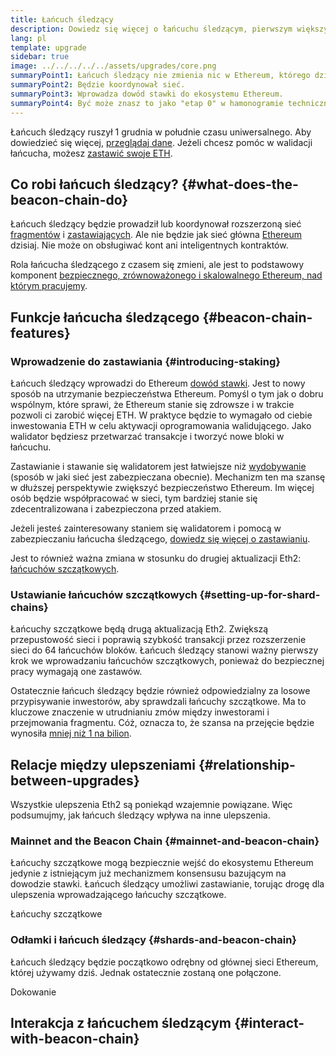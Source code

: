 ```yaml
---
title: Łańcuch śledzący
description: Dowiedz się więcej o łańcuchu śledzącym, pierwszym większym uaktualnieniu Eth2 dla Ethereum.
lang: pl
template: upgrade
sidebar: true
image: ../../../../../assets/upgrades/core.png
summaryPoint1: Łańcuch śledzący nie zmienia nic w Ethereum, którego dziś używamy.
summaryPoint2: Będzie koordynował sieć.
summaryPoint3: Wprowadza dowód stawki do ekosystemu Ethereum.
summaryPoint4: Być może znasz to jako "etap 0" w hamonogramie technicznym
---
```


<UpgradeStatus isShipped dateKey="page-upgrades-beacon-date">
    Łańcuch śledzący ruszył 1 grudnia w południe czasu uniwersalnego. Aby dowiedzieć się więcej, <a href="https://beaconscan.com/">przeglądaj dane</a>. Jeżeli chcesz pomóc w walidacji łańcucha, możesz <a href="/staking/">zastawić swoje ETH</a>.
</UpgradeStatus>

## Co robi łańcuch śledzący? {#what-does-the-beacon-chain-do}

Łańcuch śledzący będzie prowadził lub koordynował rozszerzoną sieć [fragmentów](/upgrades/sharding/) i [zastawiających](/staking/). Ale nie będzie jak sieć główna [Ethereum](/glossary/#mainnet) dzisiaj. Nie może on obsługiwać kont ani inteligentnych kontraktów.

Rola łańcucha śledzącego z czasem się zmieni, ale jest to podstawowy komponent [bezpiecznego, zrównoważonego i skalowalnego Ethereum, nad którym pracujemy](/upgrades/vision/).

## Funkcje łańcucha śledzącego {#beacon-chain-features}

### Wprowadzenie do zastawiania {#introducing-staking}

Łańcuch śledzący wprowadzi do Ethereum [dowód stawki](/developers/docs/consensus-mechanisms/pos/). Jest to nowy sposób na utrzymanie bezpieczeństwa Ethereum. Pomyśl o tym jak o dobru wspólnym, które sprawi, że Ethereum stanie się zdrowsze i w trakcie pozwoli ci zarobić więcej ETH. W praktyce będzie to wymagało od ciebie inwestowania ETH w celu aktywacji oprogramowania walidującego. Jako walidator będziesz przetwarzać transakcje i tworzyć nowe bloki w łańcuchu.

Zastawianie i stawanie się walidatorem jest łatwiejsze niż [wydobywanie](/developers/docs/mining/) (sposób w jaki sieć jest zabezpieczana obecnie). Mechanizm ten ma szansę w dłuższej perspektywie zwiększyć bezpieczeństwo Ethereum. Im więcej osób będzie współpracować w sieci, tym bardziej stanie się zdecentralizowana i zabezpieczona przed atakiem.

<InfoBanner emoji=":money_bag:">
Jeżeli jesteś zainteresowany staniem się walidatorem i pomocą w zabezpieczaniu łańcucha śledzącego, <a href="/staking/">dowiedz się więcej o zastawianiu</a>.
</InfoBanner>

Jest to również ważna zmiana w stosunku do drugiej aktualizacji Eth2: [łańcuchów szczątkowych](/upgrades/sharding/).

### Ustawianie łańcuchów szczątkowych {#setting-up-for-shard-chains}

Łańcuchy szczątkowe będą drugą aktualizacją Eth2. Zwiększą przepustowość sieci i poprawią szybkość transakcji przez rozszerzenie sieci do 64 łańcuchów bloków. Łańcuch śledzący stanowi ważny pierwszy krok we wprowadzaniu łańcuchów szczątkowych, ponieważ do bezpiecznej pracy wymagają one zastawów.

Ostatecznie łańcuch śledzący będzie również odpowiedzialny za losowe przypisywanie inwestorów, aby sprawdzali łańcuchy szczątkowe. Ma to kluczowe znaczenie w utrudnianiu zmów między inwestorami i przejmowania fragmentu. Cóż, oznacza to, że szansa na przejęcie będzie wynosiła [mniej niż 1 na bilion](https://medium.com/@chihchengliang/minimum-committee-size-explained-67047111fa20).

## Relacje między ulepszeniami {#relationship-between-upgrades}

Wszystkie ulepszenia Eth2 są poniekąd wzajemnie powiązane. Więc podsumujmy, jak łańcuch śledzący wpływa na inne ulepszenia.

### Mainnet and the Beacon Chain {#mainnet-and-beacon-chain}

Łańcuchy szczątkowe mogą bezpiecznie wejść do ekosystemu Ethereum jedynie z istniejącym już mechanizmem konsensusu bazującym na dowodzie stawki. Łańcuch śledzący umożliwi zastawianie, torując drogę dla ulepszenia wprowadzającego łańcuchy szczątkowe.

<ButtonLink to="/upgrades/merge/">Łańcuchy szczątkowe</ButtonLink>

### Odłamki i łańcuch śledzący {#shards-and-beacon-chain}

Łańcuch śledzący będzie początkowo odrębny od głównej sieci Ethereum, której używamy dziś. Jednak ostatecznie zostaną one połączone.

<ButtonLink to="/upgrades/sharding/">Dokowanie</ButtonLink>

<Divider />

## Interakcja z łańcuchem śledzącym {#interact-with-beacon-chain}

<BeaconChainActions />
